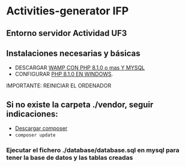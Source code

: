 # Activities-generator IFP
## Entorno servidor Actividad UF3

## Instalaciones necesarias y básicas

- DESCARGAR [WAMP CON PHP 8.1.0 o mas Y MYSQL](https://wampserver.aviatechno.net/files/install/wampserver3.2.6_x64.exe)
- CONFIGURAR [PHP 8.1.0 EN WINDOWS](https://www.netveloper.com/php-variable-de-entorno-en-windows).

IMPORTANTE: REINICIAR EL ORDENADOR

## Si no existe la carpeta ./vendor, seguir indicaciones:
- [Descargar composer](https://getcomposer.org/)
- `composer update`

### Ejecutar el fichero ./database/database.sql en mysql para tener la base de datos y las tablas creadas